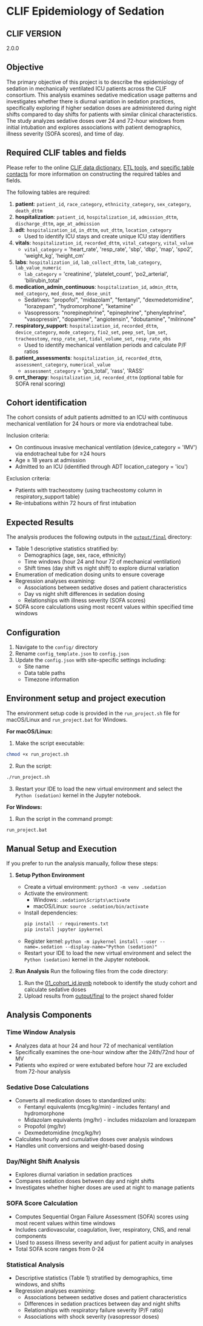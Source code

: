 # CLIF Epidemiology of Sedation

## CLIF VERSION 

2.0.0

## Objective

The primary objective of this project is to describe the epidemiology of sedation in mechanically ventilated ICU patients across the CLIF consortium. This analysis examines sedative medication usage patterns and investigates whether there is diurnal variation in sedation practices, specifically exploring if higher sedation doses are administered during night shifts compared to day shifts for patients with similar clinical characteristics. The study analyzes sedative doses over 24 and 72-hour windows from initial intubation and explores associations with patient demographics, illness severity (SOFA scores), and time of day.

## Required CLIF tables and fields

Please refer to the online [CLIF data dictionary](https://clif-consortium.github.io/website/data-dictionary.html), [ETL tools](https://github.com/clif-consortium/CLIF/tree/main/etl-to-clif-resources), and [specific table contacts](https://github.com/clif-consortium/CLIF?tab=readme-ov-file#relational-clif) for more information on constructing the required tables and fields.

The following tables are required:
1. **patient**: `patient_id`, `race_category`, `ethnicity_category`, `sex_category`, `death_dttm`
2. **hospitalization**: `patient_id`, `hospitalization_id`, `admission_dttm`, `discharge_dttm`, `age_at_admission`
3. **adt**: `hospitalization_id`, `in_dttm`, `out_dttm`, `location_category` 
   - Used to identify ICU stays and create unique ICU stay identifiers
4. **vitals**: `hospitalization_id`, `recorded_dttm`, `vital_category`, `vital_value`
   - `vital_category` = 'heart_rate', 'resp_rate', 'sbp', 'dbp', 'map', 'spo2', 'weight_kg', 'height_cm'
5. **labs**: `hospitalization_id`, `lab_collect_dttm`, `lab_category`, `lab_value_numeric`
   - `lab_category` = 'creatinine', 'platelet_count', 'po2_arterial', 'bilirubin_total'
6. **medication_admin_continuous**: `hospitalization_id`, `admin_dttm`, `med_category`, `med_dose`, `med_dose_unit`
   - Sedatives: "propofol", "midazolam", "fentanyl", "dexmedetomidine", "lorazepam", "hydromorphone", "ketamine"
   - Vasopressors: "norepinephrine", "epinephrine", "phenylephrine", "vasopressin", "dopamine", "angiotensin", "dobutamine", "milrinone"
7. **respiratory_support**: `hospitalization_id`, `recorded_dttm`, `device_category`, `mode_category`, `fio2_set`, `peep_set`, `lpm_set`, `tracheostomy`, `resp_rate_set`, `tidal_volume_set`, `resp_rate_obs`
   - Used to identify mechanical ventilation periods and calculate P/F ratios
8. **patient_assessments**: `hospitalization_id`, `recorded_dttm`, `assessment_category`, `numerical_value`
   - `assessment_category` = 'gcs_total', 'rass', 'RASS'
9. **crrt_therapy**: `hospitalization_id`, `recorded_dttm` (optional table for SOFA renal scoring)

## Cohort identification

The cohort consists of adult patients admitted to an ICU with continuous mechanical ventilation for 24 hours or more via endotracheal tube.

Inclusion criteria:
- On continuous invasive mechanical ventilation (device_category = 'IMV') via endotracheal tube for ≥24 hours
- Age ≥ 18 years at admission
- Admitted to an ICU (identified through ADT location_category = 'icu')

Exclusion criteria:
- Patients with tracheostomy (using tracheostomy column in respiratory_support table)
- Re-intubations within 72 hours of first intubation

## Expected Results

The analysis produces the following outputs in the [`output/final`](output/README.md) directory:
- Table 1 descriptive statistics stratified by:
  - Demographics (age, sex, race, ethnicity)  
  - Time windows (hour 24 and hour 72 of mechanical ventilation)
  - Shift times (day shift vs night shift) to explore diurnal variation
- Enumeration of medication dosing units to ensure coverage
- Regression analyses examining:
  - Associations between sedative doses and patient characteristics
  - Day vs night shift differences in sedation dosing
  - Relationships with illness severity (SOFA scores)
- SOFA score calculations using most recent values within specified time windows

## Configuration

1. Navigate to the `config/` directory
2. Rename `config_template.json` to `config.json`
3. Update the `config.json` with site-specific settings including:
   - Site name
   - Data table paths
   - Timezone information

## Environment setup and project execution

The environment setup code is provided in the `run_project.sh` file for macOS/Linux and `run_project.bat` for Windows.

**For macOS/Linux:**

1. Make the script executable: 
```bash
chmod +x run_project.sh
```

2. Run the script:
```bash
./run_project.sh
```

3. Restart your IDE to load the new virtual environment and select the `Python (sedation)` kernel in the Jupyter notebook.

**For Windows:**

1. Run the script in the command prompt:
```bat
run_project.bat
```

## Manual Setup and Execution

If you prefer to run the analysis manually, follow these steps:

1. **Setup Python Environment**
   - Create a virtual environment: `python3 -m venv .sedation`
   - Activate the environment:
     - Windows: `.sedation\Scripts\activate`
     - macOS/Linux: `source .sedation/bin/activate`
   - Install dependencies: 
     ```bash
     pip install -r requirements.txt
     pip install jupyter ipykernel
     ```
   - Register kernel: `python -m ipykernel install --user --name=.sedation --display-name="Python (sedation)"`
   - Restart your IDE to load the new virtual environment and select the `Python (sedation)` kernel in the Jupyter notebook.

2. **Run Analysis**
   Run the following files from the code directory:
   1. Run the [01_cohort_id.ipynb](code/01_cohort_id.ipynb) notebook to identify the study cohort and calculate sedative doses
   2. Upload results from [output/final](output/final/) to the project shared folder

## Analysis Components

### Time Window Analysis
- Analyzes data at hour 24 and hour 72 of mechanical ventilation
- Specifically examines the one-hour window after the 24th/72nd hour of MV
- Patients who expired or were extubated before hour 72 are excluded from 72-hour analysis

### Sedative Dose Calculations
- Converts all medication doses to standardized units:
  - Fentanyl equivalents (mcg/kg/min) - includes fentanyl and hydromorphone
  - Midazolam equivalents (mg/hr) - includes midazolam and lorazepam
  - Propofol (mg/hr)
  - Dexmedetomidine (mcg/kg/hr)
- Calculates hourly and cumulative doses over analysis windows
- Handles unit conversions and weight-based dosing

### Day/Night Shift Analysis
- Explores diurnal variation in sedation practices
- Compares sedation doses between day and night shifts
- Investigates whether higher doses are used at night to manage patients

### SOFA Score Calculation
- Computes Sequential Organ Failure Assessment (SOFA) scores using most recent values within time windows
- Includes cardiovascular, coagulation, liver, respiratory, CNS, and renal components
- Used to assess illness severity and adjust for patient acuity in analyses
- Total SOFA score ranges from 0-24

### Statistical Analysis
- Descriptive statistics (Table 1) stratified by demographics, time windows, and shifts
- Regression analyses examining:
  - Associations between sedative doses and patient characteristics
  - Differences in sedation practices between day and night shifts
  - Relationships with respiratory failure severity (P/F ratio)
  - Associations with shock severity (vasopressor doses)
